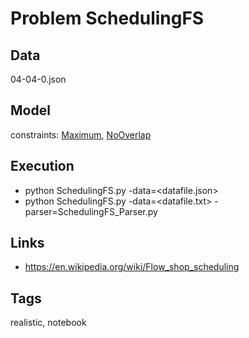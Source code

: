 # Problem SchedulingFS


## Data
  04-04-0.json

## Model
  constraints: [Maximum](http://pycsp.org/documentation/constraints/Maximum), [NoOverlap](http://pycsp.org/documentation/constraints/NoOverlap)

## Execution
  - python SchedulingFS.py -data=<datafile.json>
  - python SchedulingFS.py -data=<datafile.txt> -parser=SchedulingFS_Parser.py

## Links
  - https://en.wikipedia.org/wiki/Flow_shop_scheduling

## Tags
  realistic, notebook
